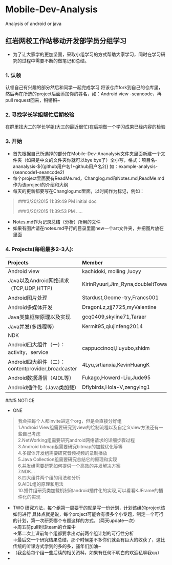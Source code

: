 # Mobile-Dev-Analysis
Analysis of android or java
## 红岩网校工作站移动开发部学员分组学习
- 为了让大家学的更加坚固，采取小组学习的方式帮助大家学习，同时在学习研究的过程中需要不断的做笔记和总结。 

### 1. 认领 
认领自己有兴趣的部分然后和同学一起完成学习 
将该仓库fork到自己的仓库里，然后再在所选的project后面添加你的姓名，如：Android view -seancode，再pull request回来，锵锵锵~

### 2. 寻找学长学姐帮忙后期校验 
在群里找大二的学长学姐(大三的最近很忙)在后期做一个学习成果已经内容的检验

### 3. 开始
- 首先根据自己所选择的部分在Mobile-Dev-Ananalysis文件夹里面新建一个文件夹（如果是中文的文件夹你就可以bye bye了）全小写，格式：项目名-ananalysis-${(github用户名1+github用户名2)} 如：example-analysis-(seancode1-seancode2)
- 每个project里面要有ReadMe.md，Changlog.md和Notes.md,ReadMe.md作为该project的介绍和大纲
- 每天的更新都要写在Changlog.md里面，以时间作为标记，例如：
> ###3/20/2015 11:39:49 PM 
> initial doc  
> 
> ###3/20/2015 11:39:53 PM 
> .....  


- Notes.md作为记录总结（分析）所用的文件
- 如果有图片请在notes.md平行的目录里面new一个art文件夹，并把图片放在里面  

### 4. Projects(每组最多2-3人):

| Projects                                           | Member   | Buddy  |
| :------------------------------------------------- | :------- | :--:   |
| Android view                                       |   kachidoki, moiling ,luoyy      |        |
| Java以及Android网络请求（TCP,UDP,HTTP)             |   KirinRyuuri,Jim_Ryna,doubleItTowang,CquptJimmySky            |        |
| Android图片处理                                    |  Stardust,Geome-try,Francs001                            |        |
| Android多媒体开发                                  |   DragonLz,zjj7725,myValentine  |        |
| Java类集框架原理以及实现                           | gcq0409,skyline71,Taraer          |        |
| Java并发(多线程等)                                 |      Kermit95,qiujinfeng2014    |        |
| NDK                                                |          |        |
| Android四大组件（一）：activity，service           |cappuccinoqi,liuyubo,shidm      |        |
| Android四大组件（二）：contentprovider,broadcaster |4Lyu,srtianxia,KevinHuangK          |        |
| Android数据通信（AIDL等）                          |Fukago,Howerd-Liu,Jude95          |        |
| Android插件化（Java类加载）                        |    Dflybirds,Hola-V,zengying1  |        |

###5.NOTICE
- ONE
> 我会把每个人都invite进这个org，但是会直接分好组  
> 1.Android View组需要研究到view的绘制流程以及自定义view方法还有一些自己考虑  
> 2.NetWorking组需要研究android网络请求的详细步骤过程  
> 3.Android bitmap组需要研究bitmap的加载优化等等  
> 4.多媒体开发组需要研究音频视频的录制播放  
> 5.Java Collection组需要研究总结它的原理和实现  
> 6.并发组需要研究如何提供一个高效的并发解决方案  
> 7.NDK...  
> 8.四大组件两个组的用法和分析  
> 9.AIDL组的原理和用法  
> 10.插件组研究类加载机制和android插件化的实现,可以看看KJFrame的插件化的实现

- TWO
研究方法，每个组第一周要干的就是写一份计划，计划该组的project该如何进行
具体点就是说，每个project可能会有很多个小专题，制定一个可行的计划，第一次研究哪个专题这样的方式。（两天update一次）  
->周五前pull到该team的仓库中  
->第二次上课前每个组都要拿出对前两个组计划的可行性分析  
->最后交一个研究结果总结，那个时候差不多你们就会有巨大的收获了，这比传统的听课方式学到的多的多，骚年们加油~  
- （我会给每个组一些后续的相关资料，如果有任何不明白的欢迎私聊我qq）
-
